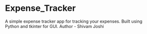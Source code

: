 # Expense_Tracker
A simple expense tracker app for tracking your expenses. Built using Python and tkinter for GUI.
Author - Shivam Joshi
